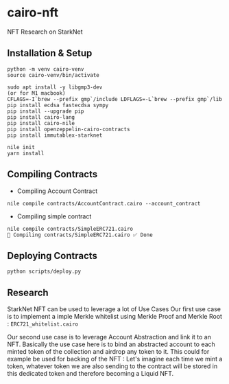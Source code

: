 # cairo-nft

NFT Research on StarkNet

## Installation & Setup

```
python -m venv cairo-venv
source cairo-venv/bin/activate

sudo apt install -y libgmp3-dev
(or for M1 macbook)
CFLAGS=-I`brew --prefix gmp`/include LDFLAGS=-L`brew --prefix gmp`/lib pip install ecdsa fastecdsa sympy
pip install --upgrade pip
pip install cairo-lang
pip install cairo-nile 
pip install openzeppelin-cairo-contracts
pip install immutablex-starknet

nile init
yarn install
```

## Compiling Contracts

- Compiling Account Contract
```
nile compile contracts/AccountContract.cairo --account_contract
```

- Compiling simple contract

```
nile compile contracts/SimpleERC721.cairo
🔨 Compiling contracts/SimpleERC721.cairo ✅ Done
```


## Deploying Contracts

```
python scripts/deploy.py
```


## Research

StarkNet NFT can be used to leverage a lot of Use Cases
Our first use case is to implement a imple Merkle whitelist using Merkle Proof and Merkle Root : 
`ERC721_whitelist.cairo`


Our second use case is to leverage Account Abstraction and link it to an NFT.
Basically the use case here is to bind an abstracted account to each minted token of the collection and airdrop any token to it.
This could for example be used for backing of the NFT : Let's imagine each time we mint a token, whatever token we are also sending to the contract will be stored in this dedicated token and therefore becoming a Liquid NFT.